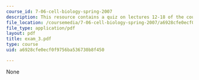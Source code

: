 ```yaml
---
course_id: 7-06-cell-biology-spring-2007
description: This resource contains a quiz on lectures 12-18 of the course.
file_location: /coursemedia/7-06-cell-biology-spring-2007/a6928cfe0ecf0f9756ba536730b8f450_exam_3.pdf
file_type: application/pdf
layout: pdf
title: exam_3.pdf
type: course
uid: a6928cfe0ecf0f9756ba536730b8f450

---
```

None